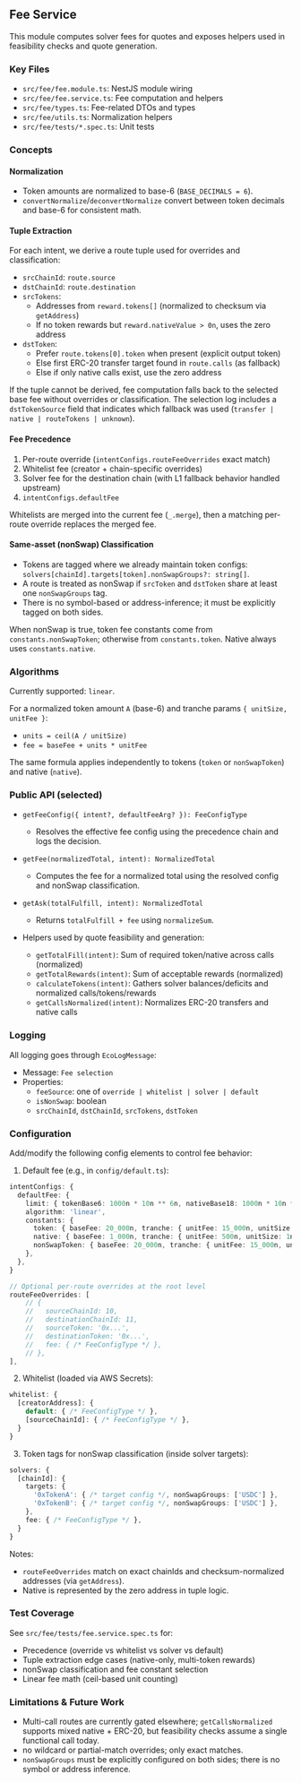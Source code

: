 ## Fee Service

This module computes solver fees for quotes and exposes helpers used in feasibility checks and quote generation.

### Key Files

- `src/fee/fee.module.ts`: NestJS module wiring
- `src/fee/fee.service.ts`: Fee computation and helpers
- `src/fee/types.ts`: Fee-related DTOs and types
- `src/fee/utils.ts`: Normalization helpers
- `src/fee/tests/*.spec.ts`: Unit tests

### Concepts

#### Normalization

- Token amounts are normalized to base-6 (`BASE_DECIMALS = 6`).
- `convertNormalize`/`deconvertNormalize` convert between token decimals and base-6 for consistent math.

#### Tuple Extraction

For each intent, we derive a route tuple used for overrides and classification:

- `srcChainId`: `route.source`
- `dstChainId`: `route.destination`
- `srcTokens`:
  - Addresses from `reward.tokens[]` (normalized to checksum via `getAddress`)
  - If no token rewards but `reward.nativeValue > 0n`, uses the zero address
- `dstToken`:
  - Prefer `route.tokens[0].token` when present (explicit output token)
  - Else first ERC-20 transfer target found in `route.calls` (as fallback)
  - Else if only native calls exist, use the zero address

If the tuple cannot be derived, fee computation falls back to the selected base fee without overrides or classification. The selection log includes a `dstTokenSource` field that indicates which fallback was used (`transfer | native | routeTokens | unknown`).

#### Fee Precedence

1. Per-route override (`intentConfigs.routeFeeOverrides` exact match)
2. Whitelist fee (creator + chain-specific overrides)
3. Solver fee for the destination chain (with L1 fallback behavior handled upstream)
4. `intentConfigs.defaultFee`

Whitelists are merged into the current fee (`_.merge`), then a matching per-route override replaces the merged fee.

#### Same-asset (nonSwap) Classification

- Tokens are tagged where we already maintain token configs: `solvers[chainId].targets[token].nonSwapGroups?: string[]`.
- A route is treated as nonSwap if `srcToken` and `dstToken` share at least one `nonSwapGroups` tag.
- There is no symbol-based or address-inference; it must be explicitly tagged on both sides.

When nonSwap is true, token fee constants come from `constants.nonSwapToken`; otherwise from `constants.token`. Native always uses `constants.native`.

### Algorithms

Currently supported: `linear`.

For a normalized token amount `A` (base-6) and tranche params `{ unitSize, unitFee }`:

- `units = ceil(A / unitSize)`
- `fee = baseFee + units * unitFee`

The same formula applies independently to tokens (`token` or `nonSwapToken`) and native (`native`).

### Public API (selected)

- `getFeeConfig({ intent?, defaultFeeArg? }): FeeConfigType`
  - Resolves the effective fee config using the precedence chain and logs the decision.

- `getFee(normalizedTotal, intent): NormalizedTotal`
  - Computes the fee for a normalized total using the resolved config and nonSwap classification.

- `getAsk(totalFulfill, intent): NormalizedTotal`
  - Returns `totalFulfill + fee` using `normalizeSum`.

- Helpers used by quote feasibility and generation:
  - `getTotalFill(intent)`: Sum of required token/native across calls (normalized)
  - `getTotalRewards(intent)`: Sum of acceptable rewards (normalized)
  - `calculateTokens(intent)`: Gathers solver balances/deficits and normalized calls/tokens/rewards
  - `getCallsNormalized(intent)`: Normalizes ERC-20 transfers and native calls

### Logging

All logging goes through `EcoLogMessage`:

- Message: `Fee selection`
- Properties:
  - `feeSource`: one of `override | whitelist | solver | default`
  - `isNonSwap`: boolean
  - `srcChainId`, `dstChainId`, `srcTokens`, `dstToken`

### Configuration

Add/modify the following config elements to control fee behavior:

1. Default fee (e.g., in `config/default.ts`):

```ts
intentConfigs: {
  defaultFee: {
    limit: { tokenBase6: 1000n * 10n ** 6n, nativeBase18: 1000n * 10n ** 18n },
    algorithm: 'linear',
    constants: {
      token: { baseFee: 20_000n, tranche: { unitFee: 15_000n, unitSize: 100_000_000n } },
      native: { baseFee: 1_000n, tranche: { unitFee: 500n, unitSize: 1n * 10n ** 18n } },
      nonSwapToken: { baseFee: 20_000n, tranche: { unitFee: 15_000n, unitSize: 100_000_000n } },
    },
  },
}

// Optional per-route overrides at the root level
routeFeeOverrides: [
    // {
    //   sourceChainId: 10,
    //   destinationChainId: 11,
    //   sourceToken: '0x...',
    //   destinationToken: '0x...',
    //   fee: { /* FeeConfigType */ },
    // },
],
```

2. Whitelist (loaded via AWS Secrets):

```ts
whitelist: {
  [creatorAddress]: {
    default: { /* FeeConfigType */ },
    [sourceChainId]: { /* FeeConfigType */ },
  }
}
```

3. Token tags for nonSwap classification (inside solver targets):

```ts
solvers: {
  [chainId]: {
    targets: {
      '0xTokenA': { /* target config */, nonSwapGroups: ['USDC'] },
      '0xTokenB': { /* target config */, nonSwapGroups: ['USDC'] },
    },
    fee: { /* FeeConfigType */ },
  }
}
```

Notes:

- `routeFeeOverrides` match on exact chainIds and checksum-normalized addresses (via `getAddress`).
- Native is represented by the zero address in tuple logic.

### Test Coverage

See `src/fee/tests/fee.service.spec.ts` for:

- Precedence (override vs whitelist vs solver vs default)
- Tuple extraction edge cases (native-only, multi-token rewards)
- nonSwap classification and fee constant selection
- Linear fee math (ceil-based unit counting)

### Limitations & Future Work

- Multi-call routes are currently gated elsewhere; `getCallsNormalized` supports mixed native + ERC-20, but feasibility checks assume a single functional call today.
- no wildcard or partial-match overrides; only exact matches.
- `nonSwapGroups` must be explicitly configured on both sides; there is no symbol or address inference.
